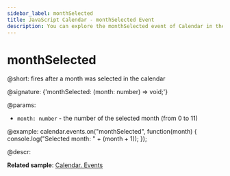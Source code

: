 ```yaml
---
sidebar_label: monthSelected
title: JavaScript Calendar - monthSelected Event 
description: You can explore the monthSelected event of Calendar in the documentation of the DHTMLX JavaScript UI library. Browse developer guides and API reference, try out code examples and live demos, and download a free 30-day evaluation version of DHTMLX Suite.
---
```


# monthSelected

@short: fires after a month was selected in the calendar

@signature: {'monthSelected: (month: number) => void;'}

@params:
- `month: number` - the number of the selected month (from 0 to 11)

@example:
calendar.events.on("monthSelected", function(month) {
   console.log("Selected month: " + (month + 1));
});

@descr:

**Related sample**: [Calendar. Events](https://snippet.dhtmlx.com/7kj7fiek)
